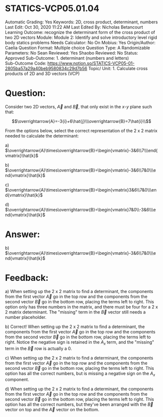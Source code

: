 # STATICS-VCP05.01.04

Automatic Grading: Yes
Keywords: 2D, cross product, determinant, numbers
Last Edit: Oct 30, 2020 11:22 AM
Last Edited By: Nicholas Betancourt
Learning Outcome: recognize the determinant form of the cross product of two 2D vectors
Module: Module 2: Identify and solve introductory level rigid body statics problems
Needs Calculator: No
On Mobius: Yes
Origin/Author: Caelia
Question Format: Multiple choice
Question Type: A
Randomizable Parameters: No
Sean Reviewed: Yes
Shaobo Reviewed: No
Status: Approved
Sub-Outcome: 1. determinant (numbers and letters)                                                
Sub-Outcome Code: https://www.notion.so/STATICS-VCP05-01-2805ba57a29a40beb9580834c29d7b56
Topic/ Unit: 1. Calculate cross products of 2D and 3D vectors (VCP)

# Question:

Consider two 2D vectors, $\overrightarrow{A}$ and $\overrightarrow{B}$, that only exist in the $x$-$y$ plane such that:

$$\overrightarrow{A}=-3{i}+6\hat{j}\\\overrightarrow{B}=7\hat{i}\\$$

From the options below, select the correct representation of the 2 x 2 matrix needed to calculate the determinant:

a) $\overrightarrow{A}\times\overrightarrow{B}=\begin{vmatrix}-3&6\\7\\\end{vmatrix}\hat{k}$

b) $\overrightarrow{A}\times\overrightarrow{B}=\begin{vmatrix}-3&6\\7&0\\\end{vmatrix}\hat{k}$

c) $\overrightarrow{A}\times\overrightarrow{B}=\begin{vmatrix}3&6\\7&0\\\end{vmatrix}\hat{k}$

d) $\overrightarrow{A}\times\overrightarrow{B}=\begin{vmatrix}7&0\\-3&6\\\end{vmatrix}\hat{k}$

# Answer:

b) $\overrightarrow{A}\times\overrightarrow{B}=\begin{vmatrix}-3&6\\7&0\\\end{vmatrix}\hat{k}$

# Feedback:

a) When setting up the 2 x 2 matrix to find a determinant, the components from the first vector $\overrightarrow{A}$ go in the top row and the components from the second vector $\overrightarrow{B}$ go in the bottom row, placing the terms left to right. This option only has three numbers in the matrix, and there must be four for a 2 x 2 matrix determinant. The "missing" term in the $\overrightarrow{B}$ vector still needs a number placeholder.

b) Correct! When setting up the 2 x 2 matrix to find a determinant, the components from the first vector $\overrightarrow{A}$ go in the top row and the components from the second vector $\overrightarrow{B}$ go in the bottom row, placing the terms left to right. Notice the negative sign is retained in the $A_x$ term, and the "missing" term in the $\overrightarrow{B}$ row is actually a 0.

c) When setting up the 2 x 2 matrix to find a determinant, the components from the first vector $\overrightarrow{A}$ go in the top row and the components from the second vector $\overrightarrow{B}$ go in the bottom row, placing the terms left to right. This option has all the correct numbers, but is missing a negative sign on the $A_x$ component. 

d) When setting up the 2 x 2 matrix to find a determinant, the components from the first vector $\overrightarrow{A}$ go in the top row and the components from the second vector $\overrightarrow{B}$ go in the bottom row, placing the terms left to right. This option has all the correct numbers, but they've been arranged with the $\overrightarrow{B}$ vector on top and the $\overrightarrow{A}$ vector on the bottom.